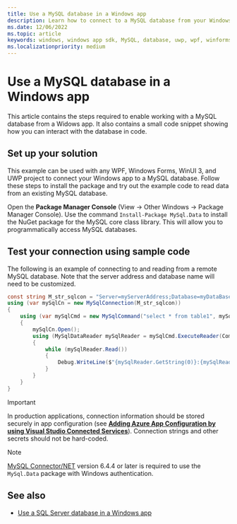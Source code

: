 ```yaml
---
title: Use a MySQL database in a Windows app
description: Learn how to connect to a MySQL database from your Windows app, and test your connection using sample code.
ms.date: 12/06/2022
ms.topic: article
keywords: windows, windows app sdk, MySQL, database, uwp, wpf, winforms, windows forms, winui
ms.localizationpriority: medium
---
```


# Use a MySQL database in a Windows app

This article contains the steps required to enable working with a MySQL database from a Widows app. It also contains a small code snippet showing how you can interact with the database in code.

## Set up your solution

This example can be used with any WPF, Windows Forms, WinUI 3, and UWP project to connect your Windows app to a MySQL database. Follow these steps to install the package and try out the example code to read data from an existing MySQL database.

Open the **Package Manager Console** (View -> Other Windows -> Package Manager Console). Use the command `Install-Package MySql.Data` to install the NuGet package for the MySQL core class library. This will allow you to programmatically access MySQL databases.

## Test your connection using sample code

The following is an example of connecting to and reading from a remote MySQL database. Note that the server address and database name will need to be customized.

``` csharp
const string M_str_sqlcon = "Server=myServerAddress;Database=myDataBase;IntegratedSecurity=yes;Uid=auth_windows;";
using (var mySqlCn = new MySqlConnection(M_str_sqlcon))
{
    using (var mySqlCmd = new MySqlCommand("select * from table1", mySqlCn))
    {
        mySqlCn.Open();
        using (MySqlDataReader mySqlReader = mySqlCmd.ExecuteReader(CommandBehavior.CloseConnection))
        {
            while (mySqlReader.Read())
            {
                Debug.WriteLine($"{mySqlReader.GetString(0)}:{mySqlReader.GetString(1)}");
            }
        }
    }
}
```

> [!IMPORTANT]
> In production applications, connection information should be stored securely in app configuration (see [**Adding Azure App Configuration by using Visual Studio Connected Services**](/visualstudio/azure/vs-azure-tools-connected-services-app-configuration)). Connection strings and other secrets should not be hard-coded.

> [!NOTE]
> [MySQL Connector/NET](https://dev.mysql.com/downloads/connector/net/) version 6.4.4 or later is required to use the `MySql.Data` package with Windows authentication.

## See also

- [Use a SQL Server database in a Windows app](sql-server-database.md)
